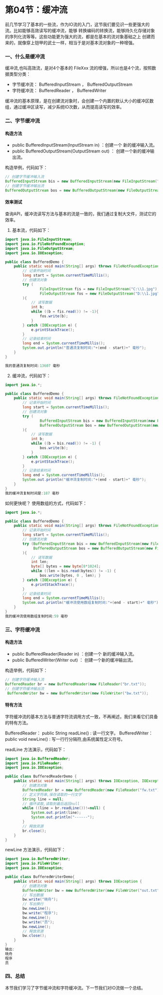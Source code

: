 # 第04节：缓冲流

前几节学习了基本的一些流，作为IO流的入门，这节我们要见识一些更强大的流。比如能够高效读写的缓冲流，能够 转换编码的转换流，能够持久化存储对象的序列化流等等。这些功能更为强大的流，都是在基本的流对象基础之上 创建而来的，就像穿上铠甲的武士一样，相当于是对基本流对象的一种增强。

### 一、什么是缓冲流

缓冲流,也叫高效流，是对4个基本的 FileXxx 流的增强，所以也是4个流，按照数据类型分类：

* 字节缓冲流： BufferedInputStream ， BufferedOutputStream
* 字符缓冲流： BufferedReader ， BufferedWriter

缓冲流的基本原理，是在创建流对象时，会创建一个内置的默认大小的缓冲区数组，通过缓冲区读写，减少系统IO次数，从而提高读写的效率。

### 二、字节缓冲流

#### 构造方法

* public BufferedInputStream(InputStream in) ：创建一个 新的缓冲输入流。
* public BufferedOutputStream(OutputStream out) ： 创建一个新的缓冲输出流。

构造举例，代码如下：

``` java
// 创建字节缓冲输入流
BufferedInputStream bis = new BufferedInputStream(new FileInputStream("bis.txt"));
// 创建字节缓冲输出流
BufferedOutputStream bos = new BufferedOutputStream(new FileOutputStream("bos.txt"));
```

#### 效率测试

查询API，缓冲流读写方法与基本的流是一致的，我们通过复制大文件，测试它的效率。

1. 基本流，代码如下：

``` java
import java.io.FileInputStream;
import java.io.FileNotFoundException;
import java.io.FileOutputStream;
import java.io.IOException;

public class BufferedDemo {
    public static void main(String[] args) throws FileNotFoundException {
        // 记录开始时间
        long start = System.currentTimeMillis();
        // 创建流对象
        try (
                FileInputStream fis = new FileInputStream("C:\\1.jpg");
                FileOutputStream fos = new FileOutputStream("D:\\1.jpg")
        ){
            // 读写数据
            int b;
            while ((b = fis.read()) != -1){
                fos.write(b);
            }
        } catch (IOException e) {
            e.printStackTrace();
        }
        // 记录结束时间
        long end = System.currentTimeMillis();
        System.out.println("普通流复制时间:"+(end - start)+" 毫秒");
    }
}

我的普通流复制时间:13607 毫秒
```

2. 缓冲流，代码如下：

``` java
import java.io.*;

public class BufferedDemo {
    public static void main(String[] args) throws FileNotFoundException {
        // 记录开始时间
        long start = System.currentTimeMillis();
        // 创建流对象
        try (
                BufferedInputStream bis = new BufferedInputStream(new FileInputStream("c:\\1.jpg"));
                BufferedOutputStream bos = new BufferedOutputStream(new FileOutputStream("d:\\1.jpg"));
        ){
            // 读写数据
            int b;
            while ((b = bis.read()) != -1) {
                bos.write(b);
            }
        } catch (IOException e) {
            e.printStackTrace();
        }
        // 记录结束时间
        long end = System.currentTimeMillis();
        System.out.println("缓冲流复制时间:"+(end - start)+" 毫秒");
    }
}
我的缓冲流复制时间是:187 毫秒
```

如何更快呢？ 使用数组的方式，代码如下：

``` java
import java.io.*;

public class BufferedDemo {
    public static void main(String[] args) throws FileNotFoundException {
        // 记录开始时间
        long start = System.currentTimeMillis();
        // 创建流对象
        try (BufferedInputStream bis = new BufferedInputStream(new FileInputStream("C:\\1.jpg"));
             BufferedOutputStream bos = new BufferedOutputStream(new FileOutputStream("D:\\1.jpg"));
        ){
            // 读写数据
            int len;
            byte[] bytes = new byte[8*1024];
            while ((len = bis.read(bytes)) != -1) {
                bos.write(bytes, 0 , len); }
        } catch (IOException e) {
            e.printStackTrace();
        }
        // 记录结束时间
        long end = System.currentTimeMillis();
        System.out.println("缓冲流使用数组复制时间:"+(end - start)+" 毫秒");
    }
}
我的缓冲流使用数组复制时间:59 毫秒
```

### 三、字符缓冲流

#### 构造方法

* public BufferedReader(Reader in) ：创建一个 新的缓冲输入流。
* public BufferedWriter(Writer out) ： 创建一个新的缓冲输出流。

构造举例，代码如下：

``` java
// 创建字符缓冲输入流 
BufferedReader br = new BufferedReader(new FileReader("br.txt")); 
// 创建字符缓冲输出流
 BufferedWriter bw = new BufferedWriter(new FileWriter("bw.txt"));
```

#### 特有方法

字符缓冲流的基本方法与普通字符流调用方式一致，不再阐述，我们来看它们具备的特有方法。

BufferedReader： public String readLine() : 读一行文字。
BufferedWriter： public void newLine() : 写一行行分隔符,由系统属性定义符号。

readLine 方法演示，代码如下：

``` java
import java.io.BufferedReader;
import java.io.FileReader;
import java.io.IOException;

public class BufferedReaderDemo {
    public static void main(String[] args) throws IOException, IOException {
        // 创建流对象
        BufferedReader br = new BufferedReader(new FileReader("fw.txt"));
        // 定义字符串,保存读取的一行文字
        String line = null;
        // 循环读取,读取到最后返回null
        while ((line = br.readLine())!=null) {
            System.out.print(line);
            System.out.println("‐‐‐‐‐‐");
        }
        // 释放资源
        br.close();
    }
}
```

newLine 方法演示，代码如下：

``` java
import java.io.BufferedWriter;
import java.io.FileWriter;
import java.io.IOException;

public class BufferedWriterDemo{
    public static void main(String[] args) throws IOException {
        // 创建流对象
        BufferedWriter bw = new BufferedWriter(new FileWriter("out.txt"));
        // 写出数据
        bw.write("晓舟");
        // 写出换行
        bw.newLine();
        bw.write("程序");
        bw.newLine();
        bw.write("员");
        bw.newLine();
        // 释放资源
        bw.close();
    }
}
输出:
晓舟
程序
员
```

### 四、总结

本节我们学习了字节缓冲流和字符缓冲流。下一节我们对IO流做一个总结。